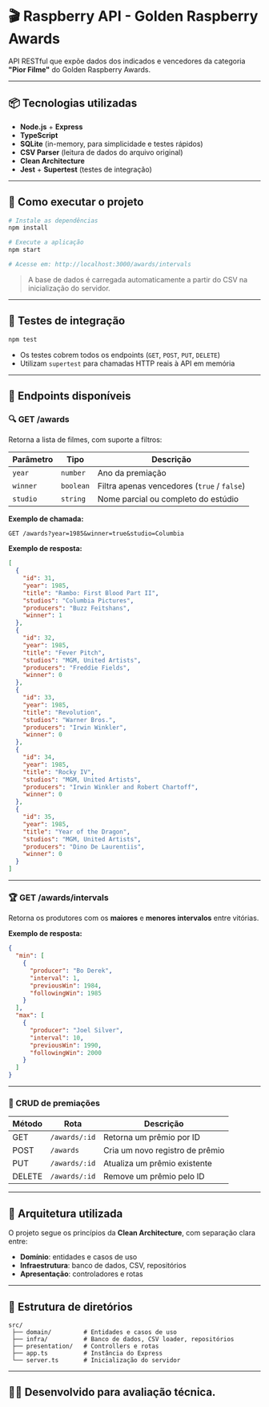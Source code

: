 # 🎬 Raspberry API - Golden Raspberry Awards

API RESTful que expõe dados dos indicados e vencedores da categoria **"Pior Filme"** do Golden Raspberry Awards.

---

## 📦 Tecnologias utilizadas

- **Node.js** + **Express**
- **TypeScript**
- **SQLite** (in-memory, para simplicidade e testes rápidos)
- **CSV Parser** (leitura de dados do arquivo original)
- **Clean Architecture**
- **Jest** + **Supertest** (testes de integração)

---

## 🚀 Como executar o projeto

```bash
# Instale as dependências
npm install

# Execute a aplicação
npm start

# Acesse em: http://localhost:3000/awards/intervals
```

> A base de dados é carregada automaticamente a partir do CSV na inicialização do servidor.

---

## 🧪 Testes de integração

```bash
npm test
```

- Os testes cobrem todos os endpoints (`GET`, `POST`, `PUT`, `DELETE`)
- Utilizam `supertest` para chamadas HTTP reais à API em memória

---

## 📄 Endpoints disponíveis

### 🔍 GET /awards

Retorna a lista de filmes, com suporte a filtros:

| Parâmetro | Tipo      | Descrição                                 |
| --------- | --------- | ----------------------------------------- |
| `year`    | `number`  | Ano da premiação                          |
| `winner`  | `boolean` | Filtra apenas vencedores (`true` / `false`) |
| `studio`  | `string`  | Nome parcial ou completo do estúdio       |

**Exemplo de chamada:**

```
GET /awards?year=1985&winner=true&studio=Columbia
```

**Exemplo de resposta:**

```json
[
  {
    "id": 31,
    "year": 1985,
    "title": "Rambo: First Blood Part II",
    "studios": "Columbia Pictures",
    "producers": "Buzz Feitshans",
    "winner": 1
  },
  {
    "id": 32,
    "year": 1985,
    "title": "Fever Pitch",
    "studios": "MGM, United Artists",
    "producers": "Freddie Fields",
    "winner": 0
  },
  {
    "id": 33,
    "year": 1985,
    "title": "Revolution",
    "studios": "Warner Bros.",
    "producers": "Irwin Winkler",
    "winner": 0
  },
  {
    "id": 34,
    "year": 1985,
    "title": "Rocky IV",
    "studios": "MGM, United Artists",
    "producers": "Irwin Winkler and Robert Chartoff",
    "winner": 0
  },
  {
    "id": 35,
    "year": 1985,
    "title": "Year of the Dragon",
    "studios": "MGM, United Artists",
    "producers": "Dino De Laurentiis",
    "winner": 0
  }
]
```

---

### 🏆 GET /awards/intervals

Retorna os produtores com os **maiores** e **menores intervalos** entre vitórias.

**Exemplo de resposta:**

```json
{
  "min": [
    {
      "producer": "Bo Derek",
      "interval": 1,
      "previousWin": 1984,
      "followingWin": 1985
    }
  ],
  "max": [
    {
      "producer": "Joel Silver",
      "interval": 10,
      "previousWin": 1990,
      "followingWin": 2000
    }
  ]
}
```

---

### 🔧 CRUD de premiações

| Método | Rota           | Descrição                        |
| ------ | -------------- | ------------------------------- |
| GET    | `/awards/:id`  | Retorna um prêmio por ID         |
| POST   | `/awards`      | Cria um novo registro de prêmio  |
| PUT    | `/awards/:id`  | Atualiza um prêmio existente     |
| DELETE | `/awards/:id`  | Remove um prêmio pelo ID         |

---

## 🧼 Arquitetura utilizada

O projeto segue os princípios da **Clean Architecture**, com separação clara entre:

- **Domínio**: entidades e casos de uso
- **Infraestrutura**: banco de dados, CSV, repositórios
- **Apresentação**: controladores e rotas

---

## 📁 Estrutura de diretórios

```
src/
 ├── domain/         # Entidades e casos de uso
 ├── infra/          # Banco de dados, CSV loader, repositórios
 ├── presentation/   # Controllers e rotas
 ├── app.ts          # Instância do Express
 └── server.ts       # Inicialização do servidor
```

---
## 🧑‍💻 Desenvolvido para avaliação técnica.
